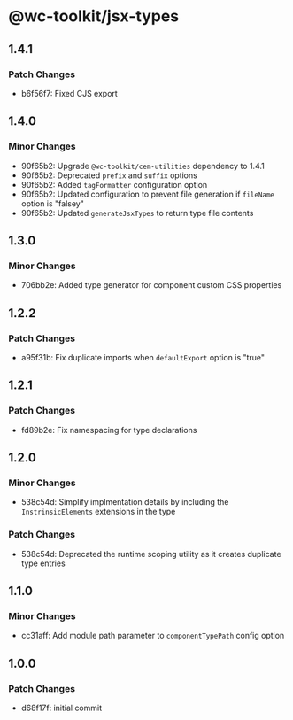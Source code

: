 # @wc-toolkit/jsx-types

## 1.4.1

### Patch Changes

- b6f56f7: Fixed CJS export

## 1.4.0

### Minor Changes

- 90f65b2: Upgrade `@wc-toolkit/cem-utilities` dependency to 1.4.1
- 90f65b2: Deprecated `prefix` and `suffix` options
- 90f65b2: Added `tagFormatter` configuration option
- 90f65b2: Updated configuration to prevent file generation if `fileName` option is "falsey"
- 90f65b2: Updated `generateJsxTypes` to return type file contents

## 1.3.0

### Minor Changes

- 706bb2e: Added type generator for component custom CSS properties

## 1.2.2

### Patch Changes

- a95f31b: Fix duplicate imports when `defaultExport` option is "true"

## 1.2.1

### Patch Changes

- fd89b2e: Fix namespacing for type declarations

## 1.2.0

### Minor Changes

- 538c54d: Simplify implmentation details by including the `InstrinsicElements` extensions in the type

### Patch Changes

- 538c54d: Deprecated the runtime scoping utility as it creates duplicate type entries

## 1.1.0

### Minor Changes

- cc31aff: Add module path parameter to `componentTypePath` config option

## 1.0.0

### Patch Changes

- d68f17f: initial commit
